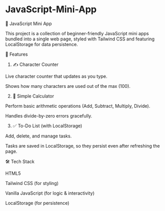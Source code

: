 # JavaScript-Mini-App
🚀 JavaScript Mini App

This project is a collection of beginner-friendly JavaScript mini apps bundled into a single web page, styled with Tailwind CSS and featuring LocalStorage for data persistence.

📌 Features
1. ✍️ Character Counter

Live character counter that updates as you type.

Shows how many characters are used out of the max (100).

2. 🧮 Simple Calculator

Perform basic arithmetic operations (Add, Subtract, Multiply, Divide).

Handles divide-by-zero errors gracefully.

3. ✅ To-Do List (with LocalStorage)

Add, delete, and manage tasks.

Tasks are saved in LocalStorage, so they persist even after refreshing the page.

🛠️ Tech Stack

HTML5

Tailwind CSS (for styling)

Vanilla JavaScript (for logic & interactivity)

LocalStorage (for persistence)
